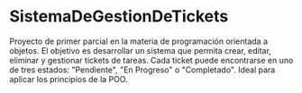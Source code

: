 # SistemaDeGestionDeTickets
Proyecto de primer parcial en la materia de programación orientada a objetos. El objetivo es desarrollar un  sistema que permita crear, editar, eliminar y gestionar tickets de tareas. Cada ticket puede encontrarse en uno de tres estados: "Pendiente", "En Progreso" o "Completado".  Ideal para aplicar los principios de la POO.
